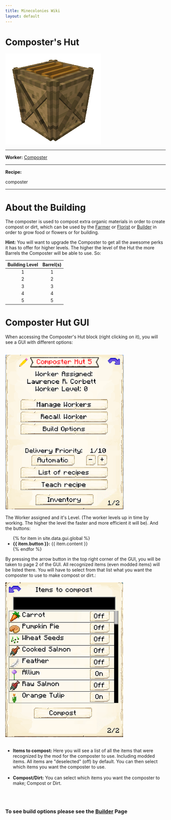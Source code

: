 ```yaml
---
title: Minecolonies Wiki
layout: default
---
```

# Composter's Hut
<div class="infobox box text-center">
    <img src="../../assets/images/buildings/composter.png" alt="Composter's Hut" />
    <hr />
    <div class="row section-text text-left">
        <div class="col">
        <p><strong>Worker:</strong> <a href="../workers/composter">Composter</a></p>
        </div>
    </div>
    <hr />
    <div class="row section-text text-left">
        <div class="col">
        <p><strong>Recipe:</strong> 
        </div>
    </div>
    <recipe>composter</recipe>
</div>
<hr />

# About the Building

The composter is used to compost extra organic materials in order to create compost or dirt, which can be used by the [Farmer](../../source/worker/farmer) or [Florist](../../source/worker/florist) or [Builder](../../source/worker/builder) in order to grow food or flowers or for building. 

**Hint:** You will want to upgrade the Composter to get all the awesome perks it has to offer for higher levels. The higher the level of the Hut the more Barrels the Composter will be able to use. So:


| Building Level | Barrel(s) |
| :-----: | :-----: |
| 1 | 1 |
| 2 | 2 |
| 3 | 3 |
| 4 | 4 |
| 5 | 5 |


# Composter Hut GUI

When accessing the Composter's Hut block (right clicking on it), you will see a GUI with different options:

<br>
<div class="row">
  <div class="col-sm-12 col-md">
    <img src="../../assets/images/gui/compostergui1.png" class="img-fluid mx-auto" alt="Composter GUI">
  </div>
  <div class="col-sm-12 col-md">
    <p>The Worker assigned and it's Level. (The worker levels up in time by working. The higher the level the faster and more efficient it will be). And the buttons:</p>
    <ul>
      {% for item in site.data.gui.global %}
        <li><strong>{{ item.button }}:</strong> {{ item.content }}</li>
      {% endfor %}
    </ul>
  </div>
</div>


By pressing the arrow button in the top right corner of the GUI, you will be taken to page 2 of the GUI. All recognized items (even modded items) will be listed there. You will have to select from that list what you want the composter to use to make compost or dirt.:

<div class="row">
  <div class="col-sm-12 col-md">
    <img src="../../assets/images/gui/compostergui2.png" class="img-fluid mx-auto" alt="Composter GUI 2">
  </div>
  <div class="col-sm-12 col-md">
    <ul><br>
      <li><strong>Items to compost:</strong> Here you will see a list of all the items that were recognized by the mod for the composter to use. Including modded items. All items are "deselected" (off) by default. You can then select which items you want the composter to use. </li><br>
     <li><strong>Compost/Dirt:</strong> You can select which items you want the composter to make; Compost or Dirt. </li>
    </ul>
  </div>
</div>
<br>  
  <br>
  
### **To see build options please see the [Builder](../../source/workers/builder) Page**  
